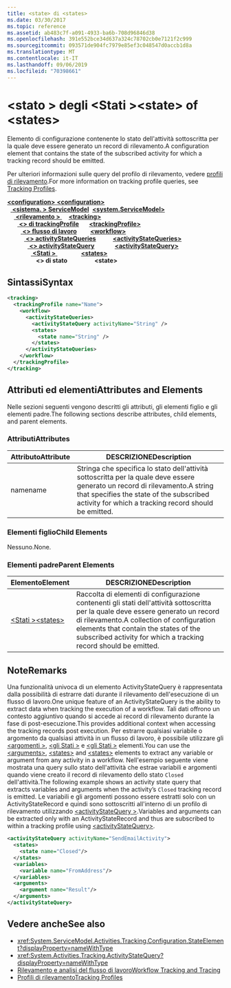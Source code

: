 ```yaml
---
title: <state> di <states>
ms.date: 03/30/2017
ms.topic: reference
ms.assetid: ab483c7f-a091-4933-ba6b-708d96846d38
ms.openlocfilehash: 391e552bce34d637a324c78702cb0e7121f2c999
ms.sourcegitcommit: 093571de904fc7979e85ef3c048547d0accb1d8a
ms.translationtype: MT
ms.contentlocale: it-IT
ms.lasthandoff: 09/06/2019
ms.locfileid: "70398661"
---
```

# <a name="state-of-states"></a><span data-ttu-id="725e8-102">\<stato > degli \<Stati ></span><span class="sxs-lookup"><span data-stu-id="725e8-102">\<state> of \<states></span></span>
<span data-ttu-id="725e8-103">Elemento di configurazione contenente lo stato dell'attività sottoscritta per la quale deve essere generato un record di rilevamento.</span><span class="sxs-lookup"><span data-stu-id="725e8-103">A configuration element that contains the state of the subscribed activity for which a tracking record should be emitted.</span></span>  
  
 <span data-ttu-id="725e8-104">Per ulteriori informazioni sulle query del profilo di rilevamento, vedere [profili di rilevamento](../../../windows-workflow-foundation/tracking-profiles.md).</span><span class="sxs-lookup"><span data-stu-id="725e8-104">For more information on tracking profile queries, see [Tracking Profiles](../../../windows-workflow-foundation/tracking-profiles.md).</span></span>  
  
<span data-ttu-id="725e8-105">[ **\<configuration>** ](../configuration-element.md)</span><span class="sxs-lookup"><span data-stu-id="725e8-105">[**\<configuration>**](../configuration-element.md)</span></span>\
<span data-ttu-id="725e8-106">&nbsp;&nbsp;[ **\<sistema. > ServiceModel**](system-servicemodel-of-workflow.md)</span><span class="sxs-lookup"><span data-stu-id="725e8-106">&nbsp;&nbsp;[**\<system.ServiceModel>**](system-servicemodel-of-workflow.md)</span></span>\
<span data-ttu-id="725e8-107">&nbsp;&nbsp;&nbsp;&nbsp;[ **\<rilevamento >** ](tracking.md)</span><span class="sxs-lookup"><span data-stu-id="725e8-107">&nbsp;&nbsp;&nbsp;&nbsp;[**\<tracking>**](tracking.md)</span></span>\
<span data-ttu-id="725e8-108">&nbsp;&nbsp;&nbsp;&nbsp;&nbsp;&nbsp;[ **\<> di trackingProfile**](trackingprofile.md)</span><span class="sxs-lookup"><span data-stu-id="725e8-108">&nbsp;&nbsp;&nbsp;&nbsp;&nbsp;&nbsp;[**\<trackingProfile>**](trackingprofile.md)</span></span>\
<span data-ttu-id="725e8-109">&nbsp;&nbsp;&nbsp;&nbsp;&nbsp;&nbsp;&nbsp;&nbsp;[ **\<> flusso di lavoro**](workflow.md)</span><span class="sxs-lookup"><span data-stu-id="725e8-109">&nbsp;&nbsp;&nbsp;&nbsp;&nbsp;&nbsp;&nbsp;&nbsp;[**\<workflow>**](workflow.md)</span></span>\
<span data-ttu-id="725e8-110">&nbsp;&nbsp;&nbsp;&nbsp;&nbsp;&nbsp;&nbsp;&nbsp;&nbsp;&nbsp;[ **\<> activityStateQueries**](activitystatequeries.md)</span><span class="sxs-lookup"><span data-stu-id="725e8-110">&nbsp;&nbsp;&nbsp;&nbsp;&nbsp;&nbsp;&nbsp;&nbsp;&nbsp;&nbsp;[**\<activityStateQueries>**](activitystatequeries.md)</span></span>\
<span data-ttu-id="725e8-111">&nbsp;&nbsp;&nbsp;&nbsp;&nbsp;&nbsp;&nbsp;&nbsp;&nbsp;&nbsp;&nbsp;&nbsp;[ **\<> activityStateQuery**](activitystatequery.md)</span><span class="sxs-lookup"><span data-stu-id="725e8-111">&nbsp;&nbsp;&nbsp;&nbsp;&nbsp;&nbsp;&nbsp;&nbsp;&nbsp;&nbsp;&nbsp;&nbsp;[**\<activityStateQuery>**](activitystatequery.md)</span></span>\
<span data-ttu-id="725e8-112">&nbsp;&nbsp;&nbsp;&nbsp;&nbsp;&nbsp;&nbsp;&nbsp;&nbsp;&nbsp;&nbsp;&nbsp;&nbsp;&nbsp;[ **\<Stati >** ](states-of-activitystatequery.md)</span><span class="sxs-lookup"><span data-stu-id="725e8-112">&nbsp;&nbsp;&nbsp;&nbsp;&nbsp;&nbsp;&nbsp;&nbsp;&nbsp;&nbsp;&nbsp;&nbsp;&nbsp;&nbsp;[**\<states>**](states-of-activitystatequery.md)</span></span>\
<span data-ttu-id="725e8-113">&nbsp;&nbsp;&nbsp;&nbsp;&nbsp;&nbsp;&nbsp;&nbsp;&nbsp;&nbsp;&nbsp;&nbsp;&nbsp;&nbsp;&nbsp;&nbsp; **\<> di stato**</span><span class="sxs-lookup"><span data-stu-id="725e8-113">&nbsp;&nbsp;&nbsp;&nbsp;&nbsp;&nbsp;&nbsp;&nbsp;&nbsp;&nbsp;&nbsp;&nbsp;&nbsp;&nbsp;&nbsp;&nbsp;**\<state>**</span></span>  
  
## <a name="syntax"></a><span data-ttu-id="725e8-114">Sintassi</span><span class="sxs-lookup"><span data-stu-id="725e8-114">Syntax</span></span>  
  
```xml  
<tracking>
  <trackingProfile name="Name">
    <workflow>
      <activityStateQueries>
        <activityStateQuery activityName="String" />
        <states>
          <state name="String" />
        </states>
      </activityStateQueries>
    </workflow>
  </trackingProfile>
</tracking>  
```  
  
## <a name="attributes-and-elements"></a><span data-ttu-id="725e8-115">Attributi ed elementi</span><span class="sxs-lookup"><span data-stu-id="725e8-115">Attributes and Elements</span></span>  
 <span data-ttu-id="725e8-116">Nelle sezioni seguenti vengono descritti gli attributi, gli elementi figlio e gli elementi padre.</span><span class="sxs-lookup"><span data-stu-id="725e8-116">The following sections describe attributes, child elements, and parent elements.</span></span>  
  
### <a name="attributes"></a><span data-ttu-id="725e8-117">Attributi</span><span class="sxs-lookup"><span data-stu-id="725e8-117">Attributes</span></span>  
  
|<span data-ttu-id="725e8-118">Attributo</span><span class="sxs-lookup"><span data-stu-id="725e8-118">Attribute</span></span>|<span data-ttu-id="725e8-119">DESCRIZIONE</span><span class="sxs-lookup"><span data-stu-id="725e8-119">Description</span></span>|  
|---------------|-----------------|  
|<span data-ttu-id="725e8-120">name</span><span class="sxs-lookup"><span data-stu-id="725e8-120">name</span></span>|<span data-ttu-id="725e8-121">Stringa che specifica lo stato dell'attività sottoscritta per la quale deve essere generato un record di rilevamento.</span><span class="sxs-lookup"><span data-stu-id="725e8-121">A string that specifies the state of the subscribed activity for which a tracking record should be emitted.</span></span>|  
  
### <a name="child-elements"></a><span data-ttu-id="725e8-122">Elementi figlio</span><span class="sxs-lookup"><span data-stu-id="725e8-122">Child Elements</span></span>  
 <span data-ttu-id="725e8-123">Nessuno.</span><span class="sxs-lookup"><span data-stu-id="725e8-123">None.</span></span>  
  
### <a name="parent-elements"></a><span data-ttu-id="725e8-124">Elementi padre</span><span class="sxs-lookup"><span data-stu-id="725e8-124">Parent Elements</span></span>  
  
|<span data-ttu-id="725e8-125">Elemento</span><span class="sxs-lookup"><span data-stu-id="725e8-125">Element</span></span>|<span data-ttu-id="725e8-126">DESCRIZIONE</span><span class="sxs-lookup"><span data-stu-id="725e8-126">Description</span></span>|  
|-------------|-----------------|  
|[<span data-ttu-id="725e8-127">\<Stati ></span><span class="sxs-lookup"><span data-stu-id="725e8-127">\<states></span></span>](states-of-activitystatequery.md)|<span data-ttu-id="725e8-128">Raccolta di elementi di configurazione contenenti gli stati dell'attività sottoscritta per la quale deve essere generato un record di rilevamento.</span><span class="sxs-lookup"><span data-stu-id="725e8-128">A collection of configuration elements that contain the states of the subscribed activity for which a tracking record should be emitted.</span></span>|  
  
## <a name="remarks"></a><span data-ttu-id="725e8-129">Note</span><span class="sxs-lookup"><span data-stu-id="725e8-129">Remarks</span></span>  
 <span data-ttu-id="725e8-130">Una funzionalità univoca di un elemento ActivityStateQuery è rappresentata dalla possibilità di estrarre dati durante il rilevamento dell'esecuzione di un flusso di lavoro.</span><span class="sxs-lookup"><span data-stu-id="725e8-130">One unique feature of an ActivityStateQuery is the ability to extract data when tracking the execution of a workflow.</span></span> <span data-ttu-id="725e8-131">Tali dati offrono un contesto aggiuntivo quando si accede ai record di rilevamento durante la fase di post-esecuzione.</span><span class="sxs-lookup"><span data-stu-id="725e8-131">This provides additional context when accessing the tracking records post execution.</span></span> <span data-ttu-id="725e8-132">Per estrarre qualsiasi variabile o argomento da qualsiasi attività in un flusso di lavoro, è possibile utilizzare gli [ \<argomenti >](arguments.md), [ \<gli Stati >](states.md) e [ \<gli Stati >](states.md) elementi.</span><span class="sxs-lookup"><span data-stu-id="725e8-132">You can use the [\<arguments>](arguments.md), [\<states>](states.md) and [\<states>](states.md) elements to extract any variable or argument from any activity in a workflow.</span></span> <span data-ttu-id="725e8-133">Nell'esempio seguente viene mostrata una query sullo stato dell'attività che estrae variabili e argomenti quando viene creato il record di rilevamento dello stato `Closed` dell'attività.</span><span class="sxs-lookup"><span data-stu-id="725e8-133">The following example shows an activity state query that extracts variables and arguments when the activity’s `Closed` tracking record is emitted.</span></span> <span data-ttu-id="725e8-134">Le variabili e gli argomenti possono essere estratti solo con un ActivityStateRecord e quindi sono sottoscritti all'interno di un profilo di rilevamento utilizzando [ \<activityStateQuery >](activitystatequery.md).</span><span class="sxs-lookup"><span data-stu-id="725e8-134">Variables and arguments can be extracted only with an ActivityStateRecord and thus are subscribed to within a tracking profile using [\<activityStateQuery>](activitystatequery.md).</span></span>  
  
```xml  
<activityStateQuery activityName="SendEmailActivity">  
  <states>  
    <state name="Closed"/>  
  </states>  
  <variables>  
    <variable name="FromAddress"/>  
  </variables>  
  <arguments>  
    <argument name="Result"/>  
  </arguments>  
</activityStateQuery>  
```  
  
## <a name="see-also"></a><span data-ttu-id="725e8-135">Vedere anche</span><span class="sxs-lookup"><span data-stu-id="725e8-135">See also</span></span>

- <xref:System.ServiceModel.Activities.Tracking.Configuration.StateElement?displayProperty=nameWithType>
- <xref:System.Activities.Tracking.ActivityStateQuery?displayProperty=nameWithType>
- [<span data-ttu-id="725e8-136">Rilevamento e analisi del flusso di lavoro</span><span class="sxs-lookup"><span data-stu-id="725e8-136">Workflow Tracking and Tracing</span></span>](../../../windows-workflow-foundation/workflow-tracking-and-tracing.md)
- [<span data-ttu-id="725e8-137">Profili di rilevamento</span><span class="sxs-lookup"><span data-stu-id="725e8-137">Tracking Profiles</span></span>](../../../windows-workflow-foundation/tracking-profiles.md)

